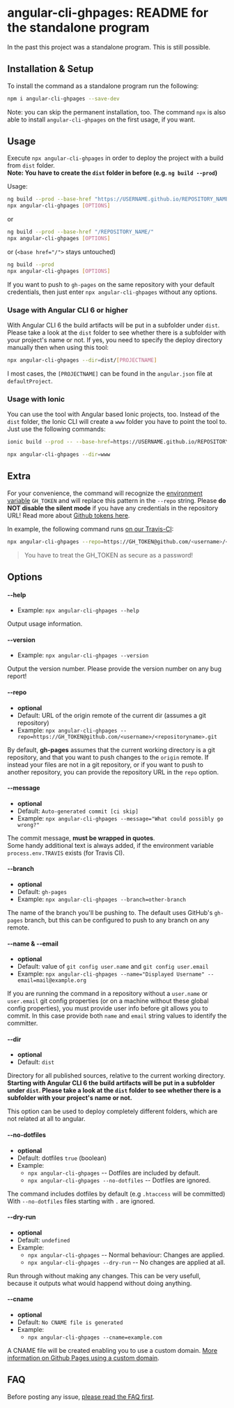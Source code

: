 # angular-cli-ghpages: README for the standalone program

In the past this project was a standalone program.
This is still possible.

## Installation & Setup

To install the command as a standalone program run the following:

```bash
npm i angular-cli-ghpages --save-dev
```

Note: you can skip the permanent installation, too.
The command `npx` is also able to install `angular-cli-ghpages` on the first usage, if you want.

## Usage

Execute `npx angular-cli-ghpages` in order to deploy the project with a build from `dist` folder.  
**Note: You have to create the `dist` folder in before (e.g. `ng build --prod`)**

Usage:

```bash
ng build --prod --base-href "https://USERNAME.github.io/REPOSITORY_NAME/"
npx angular-cli-ghpages [OPTIONS]
```

or

```bash
ng build --prod --base-href "/REPOSITORY_NAME/"
npx angular-cli-ghpages [OPTIONS]
```

or (`<base href="/">` stays untouched)

```bash
ng build --prod
npx angular-cli-ghpages [OPTIONS]
```

If you want to push to `gh-pages` on the same repository with your default credentials, then just enter `npx angular-cli-ghpages` without any options.

### Usage with Angular CLI 6 or higher

With Angular CLI 6 the build artifacts will be put in a subfolder under `dist`.
Please take a look at the `dist` folder to see whether there is a subfolder with your project's name or not.
If yes, you need to specify the deploy directory manually then when using this tool:

```bash
npx angular-cli-ghpages --dir=dist/[PROJECTNAME]
```

I most cases, the `[PROJECTNAME]` can be found in the `angular.json` file at `defaultProject`.

### Usage with Ionic

You can use the tool with Angular based Ionic projects, too. Instead of the ` dist` folder, the Ionic CLI will create a `www` folder you have to point the tool to. Just use the following commands:

```bash
ionic build --prod -- --base-href=https://USERNAME.github.io/REPOSITORY_NAME/`
```

```bash
npx angular-cli-ghpages --dir=www
```

## Extra

For your convenience, the command will recognize the [environment variable](https://docs.travis-ci.com/user/environment-variables/#Defining-Variables-in-Repository-Settings) `GH_TOKEN` and will replace this pattern in the `--repo` string. Please **do NOT disable the silent mode** if you have any credentials in the repository URL! Read more about [Github tokens here](https://help.github.com/articles/creating-an-access-token-for-command-line-use/).

In example, the following command runs [on our Travis-CI](https://travis-ci.org/angular-buch/book-monkey2):

```bash
npx angular-cli-ghpages --repo=https://GH_TOKEN@github.com/<username>/<repositoryname>.git --name="Displayed Username" --email=mail@example.org
```

> You have to treat the GH_TOKEN as secure as a password!

## Options

#### --help <a name="help"></a>

- Example: `npx angular-cli-ghpages --help`

Output usage information.

#### --version <a name="version"></a>

- Example: `npx angular-cli-ghpages --version`

Output the version number. Please provide the version number on any bug report!

#### --repo <a name="repo"></a>

- **optional**
- Default: URL of the origin remote of the current dir (assumes a git repository)
- Example: `npx angular-cli-ghpages --repo=https://GH_TOKEN@github.com/<username>/<repositoryname>.git`

By default, **gh-pages** assumes that the current working directory is a git repository,
and that you want to push changes to the `origin` remote.
If instead your files are not in a git repository, or if you want to push to another repository,
you can provide the repository URL in the `repo` option.

#### --message <a name="message"></a>

- **optional**
- Default: `Auto-generated commit [ci skip]`
- Example: `npx angular-cli-ghpages --message="What could possibly go wrong?"`

The commit message, **must be wrapped in quotes**.  
Some handy additional text is always added,
if the environment variable `process.env.TRAVIS` exists (for Travis CI).

#### --branch <a name="branch"></a>

- **optional**
- Default: `gh-pages`
- Example: `npx angular-cli-ghpages --branch=other-branch`

The name of the branch you'll be pushing to.
The default uses GitHub's `gh-pages` branch,
but this can be configured to push to any branch on any remote.

#### --name & --email <a name="name"></a>

- **optional**
- Default: value of `git config user.name` and `git config user.email`
- Example: `npx angular-cli-ghpages --name="Displayed Username" --email=mail@example.org`

If you are running the command in a repository without a `user.name` or `user.email` git config properties
(or on a machine without these global config properties),
you must provide user info before git allows you to commit.
In this case provide both `name` and `email` string values to identify the committer.

#### --dir <a name="dir"></a>

- **optional**
- Default: `dist`

Directory for all published sources, relative to the current working directory.  
**Starting with Angular CLI 6 the build artifacts will be put in a subfolder under `dist`.
Please take a look at the `dist` folder to see whether there is a subfolder with your project's name or not.**

This option can be used to deploy completely different folders,
which are not related at all to angular.

#### --no-dotfiles <a name="no-dotfiles"></a>

- **optional**
- Default: dotfiles `true` (boolean)
- Example:
  - `npx angular-cli-ghpages` -- Dotfiles are included by default.
  - `npx angular-cli-ghpages --no-dotfiles` -- Dotfiles are ignored.

The command includes dotfiles by default (e.g `.htaccess` will be committed)
With `--no-dotfiles` files starting with `.` are ignored.

#### --dry-run <a name="dry-run"></a>

- **optional**
- Default: `undefined`
- Example:
  - `npx angular-cli-ghpages` -- Normal behaviour: Changes are applied.
  - `npx angular-cli-ghpages --dry-run` -- No changes are applied at all.

Run through without making any changes. This can be very usefull, because it outputs what would happend without doing anything.

#### --cname <a name="cname"></a>

- **optional**
- Default: `No CNAME file is generated`
- Example:
  - `npx angular-cli-ghpages --cname=example.com`

A CNAME file will be created enabling you to use a custom domain. [More information on Github Pages using a custom domain](https://help.github.com/articles/using-a-custom-domain-with-github-pages/).

## FAQ

Before posting any issue, [please read the FAQ first](https://github.com/angular-schule/angular-cli-ghpages/wiki/FAQ).
